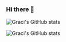 ### Hi there 👋

<!--
**GracielaLopezRosson/GracielaLopezRosson** is a ✨ _special_ ✨ repository because its `README.md` (this file) appears on your GitHub profile.

Here are some ideas to get you started:

- 🔭 I’m currently working on ...
- 🌱 I’m currently learning ...
- 👯 I’m looking to collaborate on ...
- 🤔 I’m looking for help with ...
- 💬 Ask me about ...
- 📫 How to reach me: ...
- 😄 Pronouns: ...
- ⚡ Fun fact: ...
-->


![Graci's GitHub stats](https://github-readme-stats.vercel.app/api/top-langs/?username=GracielaLopezRosson&show_icons=true&theme=radical)

![Graci's GitHub stats](https://github-readme-stats.vercel.app/api/?username=GracielaLopezRosson&show_icons=true&theme=radical)



